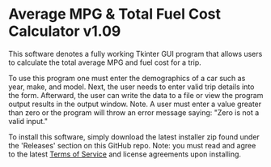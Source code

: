# Average MPG & Total Fuel Cost Calculator v1.09

This software denotes a fully working Tkinter GUI program that allows users to calculate the total average MPG and fuel cost for a trip.

To use this program one must enter the demographics of a car such as year, make, and model. Next, the user needs to enter valid trip details into the form. Afterward, the user can write the data to a file or view the program output results in the output window. Note. A user must enter a value greater than zero or the program will throw an error message saying: "Zero is not a valid input."

To install this software, simply download the latest installer zip found under the 'Releases' section on this GitHub repo.
Note: you must read and agree to the latest [Terms of Service](https://github.com/CPhillips-dev/average-mpg-calculator?tab=Apache-2.0-1-ov-file) and license agreements upon installing.
